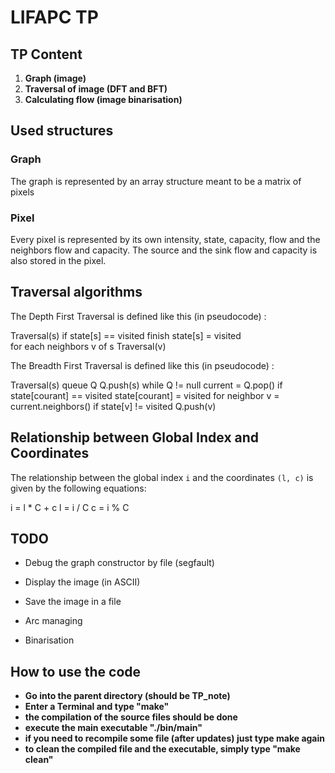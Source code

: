 # LIFAPC TP

## TP Content

1. **Graph (image)**
2. **Traversal of image (DFT and BFT)**
3. **Calculating flow  (image binarisation)**

## Used structures

### Graph

The graph is represented by an array structure meant to be a matrix of pixels

### Pixel

Every pixel is represented by its own intensity, state, capacity, flow and the neighbors flow and capacity. The source and the sink flow and capacity is also stored in the pixel.

## Traversal algorithms

The Depth First Traversal is defined like this (in pseudocode) :

Traversal(s)
    if state[s] == visited
        finish
    state[s] = visited   
    for each neighbors v of s 
        Traversal(v)


The Breadth First Traversal is defined like this (in pseudocode) :

Traversal(s)
    queue Q
    Q.push(s)
    while Q != null
        current = Q.pop()
        if state[courant] == visited
            state[courant] = visited
        for neighbor v = current.neighbors()
            if state[v] != visited
                Q.push(v)

## Relationship between Global Index and Coordinates

The relationship between the global index `i` and the coordinates `(l, c)` is given by the following equations:

i = l * C + c
l = i / C
c = i % C

## TODO

- Debug the graph constructor by file (segfault)
- Display the image (in ASCII)
- Save the image in a file
- Arc managing

- Binarisation

## How to use the code

- **Go into the parent directory (should be TP_note)**
- **Enter a Terminal and type "make"**
- **the compilation of the source files should be done**
- **execute the main executable "./bin/main"**
- **if you need to recompile some file (after updates) just type make again**
- **to clean the compiled file and the executable, simply type "make clean"**